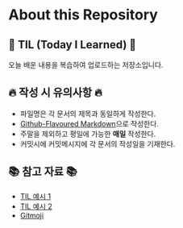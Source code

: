 # About this Repository

## 👻 TIL (Today I Learned) 👻
오늘 배운 내용을 복습하여 업로드하는 저장소입니다.

## 🔥 작성 시 유의사항 🔥
- 파일명은 각 문서의 제목과 동일하게 작성한다.
- [Github-Flavoured Markdown](https://guides.github.com/features/mastering-markdown/)으로 작성한다.
- 주말을 제외하고 평일에 가능한 **매일** 작성한다.
- 커밋시에 커밋메시지에 각 문서의 작성일을 기재한다.

## 📚 참고 자료 📚
- [TIL 예시 1](https://github.com/ksu3101/TIL)
- [TIL 예시 2](https://velog.io/@2ujin/%EB%82%B4-%EB%A7%98%EB%8C%80%EB%A1%9C-%EC%9E%91%EC%84%B1%ED%95%98%EB%8A%94-TIL-9sk5ujmvv7)
- [Gitmoji](https://gitmoji.carloscuesta.me/)